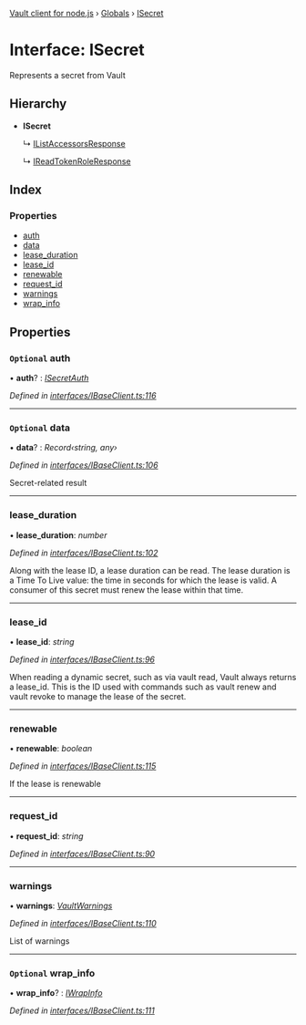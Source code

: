 [Vault client for node.js](../README.md) › [Globals](../globals.md) › [ISecret](isecret.md)

# Interface: ISecret

Represents a secret from Vault

## Hierarchy

* **ISecret**

  ↳ [IListAccessorsResponse](../globals.md#ilistaccessorsresponse)

  ↳ [IReadTokenRoleResponse](../globals.md#ireadtokenroleresponse)

## Index

### Properties

* [auth](isecret.md#optional-auth)
* [data](isecret.md#optional-data)
* [lease_duration](isecret.md#lease_duration)
* [lease_id](isecret.md#lease_id)
* [renewable](isecret.md#renewable)
* [request_id](isecret.md#request_id)
* [warnings](isecret.md#warnings)
* [wrap_info](isecret.md#optional-wrap_info)

## Properties

### `Optional` auth

• **auth**? : *[ISecretAuth](isecretauth.md)*

*Defined in [interfaces/IBaseClient.ts:116](https://github.com/theogravity/vault-tacular/blob/c9b4b35/src/interfaces/IBaseClient.ts#L116)*

___

### `Optional` data

• **data**? : *Record‹string, any›*

*Defined in [interfaces/IBaseClient.ts:106](https://github.com/theogravity/vault-tacular/blob/c9b4b35/src/interfaces/IBaseClient.ts#L106)*

Secret-related result

___

###  lease_duration

• **lease_duration**: *number*

*Defined in [interfaces/IBaseClient.ts:102](https://github.com/theogravity/vault-tacular/blob/c9b4b35/src/interfaces/IBaseClient.ts#L102)*

Along with the lease ID, a lease duration can be read.
The lease duration is a Time To Live value: the time in seconds for
which the lease is valid. A consumer of this secret must renew the lease within that time.

___

###  lease_id

• **lease_id**: *string*

*Defined in [interfaces/IBaseClient.ts:96](https://github.com/theogravity/vault-tacular/blob/c9b4b35/src/interfaces/IBaseClient.ts#L96)*

When reading a dynamic secret, such as via vault read, Vault always returns a lease_id.
This is the ID used with commands such as vault renew and vault revoke to manage the
lease of the secret.

___

###  renewable

• **renewable**: *boolean*

*Defined in [interfaces/IBaseClient.ts:115](https://github.com/theogravity/vault-tacular/blob/c9b4b35/src/interfaces/IBaseClient.ts#L115)*

If the lease is renewable

___

###  request_id

• **request_id**: *string*

*Defined in [interfaces/IBaseClient.ts:90](https://github.com/theogravity/vault-tacular/blob/c9b4b35/src/interfaces/IBaseClient.ts#L90)*

___

###  warnings

• **warnings**: *[VaultWarnings](../globals.md#vaultwarnings)*

*Defined in [interfaces/IBaseClient.ts:110](https://github.com/theogravity/vault-tacular/blob/c9b4b35/src/interfaces/IBaseClient.ts#L110)*

List of warnings

___

### `Optional` wrap_info

• **wrap_info**? : *[IWrapInfo](iwrapinfo.md)*

*Defined in [interfaces/IBaseClient.ts:111](https://github.com/theogravity/vault-tacular/blob/c9b4b35/src/interfaces/IBaseClient.ts#L111)*
